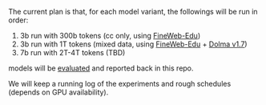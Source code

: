 The current plan is that, for each model variant, the followings will be run in order:

1. 3b run with 300b tokens (cc only, using [FineWeb-Edu](https://huggingface.co/datasets/HuggingFaceFW/fineweb-edu))
2. 3b run with 1T tokens (mixed data, using [FineWeb-Edu](https://huggingface.co/datasets/HuggingFaceFW/fineweb-edu) + [Dolma v1.7](https://huggingface.co/datasets/allenai/dolma))
3. 7b run with 2T-4T tokens (TBD)

models will be [evaluated](https://github.com/EleutherAI/lm-evaluation-harness) and reported back in this repo.

We will keep a running log of the experiments and rough schedules (depends on GPU availability).

